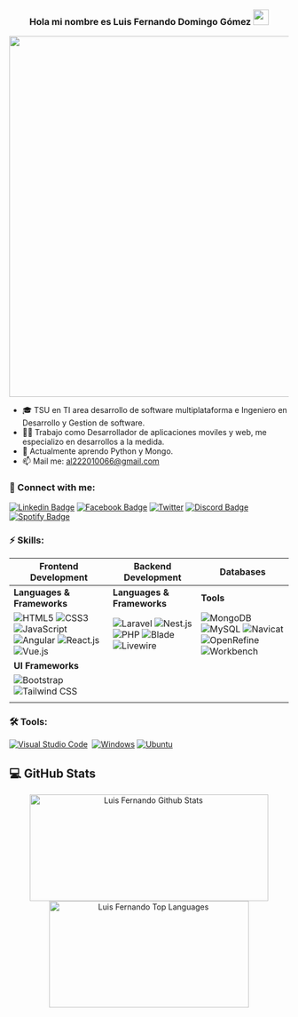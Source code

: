 <h3 align="center">
  Hola mi nombre es Luis Fernando Domingo Gómez
  <img src="https://media.giphy.com/media/hvRJCLFzcasrR4ia7z/giphy.gif" width="28">
</h3> 
<p align="center">
  <a href="#"><img width="650px" src="https://readme-typing-svg.herokuapp.com?font=Ubuntu&color=58a6ff&size=22&center=true&lines=Hola,+Mundo+🌎;Contáctame+si+me+necesitas+🤗;All+is+well+✨"></a>
</p>

- 🎓 TSU en TI area desarrollo de software multiplataforma e Ingeniero en Desarrollo y Gestion de software.
- 👷‍♂️ Trabajo como Desarrollador de aplicaciones moviles y web, me especializo en desarrollos a la medida.
- 🧠 Actualmente aprendo Python y Mongo.
- 📫 Mail me: [al222010066@gmail.com](mailto:al222010066@gmail.com)
<!-- - 💬 Ask me about Python -->
### 🔗 Connect with me:
<!-- style=flat-square& -->
<!-- [![Gmail Badge](https://img.shields.io/badge/-eMail-D14836?logo=Gmail&logoColor=white&link=mailto:shakib@duck.com)](mailto:shakib@duck.com) -->
[![Linkedin Badge](https://img.shields.io/badge/-Luis%20Fernando%20Domingo%20Gomez-blue?logo=Linkedin&logoColor=white&link=https://www.linkedin.com/in/luis-fernando-domingo-g%C3%B3mez-1ba63b181/)](https://www.linkedin.com/in/luis-fernando-domingo-g%C3%B3mez-1ba63b181/)
[![Facebook Badge](https://img.shields.io/badge/-Fernando%20Gomez-blue?logo=Facebook&logoColor=white&link=https://www.facebook.com/ferchusdg)](https://www.facebook.com/ferchusdg/)
[![Twitter](https://img.shields.io/badge/@ferchus_dg-%231DA1F2.svg?logo=Twitter&logoColor=white)](https://twitter.com/ferchus_dg)
[![Discord Badge](https://img.shields.io/badge/-ferchusdg%239742-40567A?logo=Discord&logoColor=white&link=https://discordapp.com/users/ferchusdg#9742/)](https://discordapp.com/users/ferchusdg#9742/)
[![Spotify Badge](https://img.shields.io/badge/-nandodomingogomez-1ed760?logo=Spotify&logoColor=white&link=https://open.spotify.com/user/88pbsh9j785gn4jpps10xat7c?si=accbf9417fe34b1b/)](https://open.spotify.com/user/nandodomingogomez)


### ⚡ Skills:

| Frontend Development                                                                                              | Backend Development                                                                                              | Databases                                                                                              |
| ---------------------------------------------------------------------------------------------------------------- | ---------------------------------------------------------------------------------------------------------------- | ------------------------------------------------------------------------------------------------------ |
| **Languages & Frameworks**                                                                                         | **Languages & Frameworks**                                                                                         | **Tools**                                                                                             |
| ![HTML5](https://img.shields.io/badge/-HTML5-E34F26?logo=html5&logoColor=white) ![CSS3](https://img.shields.io/badge/-CSS3-1572B6?logo=css3) ![JavaScript](https://img.shields.io/badge/-JavaScript-blue?logo=javascript) ![Angular](https://img.shields.io/badge/-Angular-red?logo=angular) ![React.js](https://img.shields.io/badge/-React.js-61DAFB?logo=react) ![Vue.js](https://img.shields.io/badge/-Vue.js-4FC08D?logo=vue.js) | ![Laravel](https://img.shields.io/badge/-Laravel-red?logo=Laravel) ![Nest.js](https://img.shields.io/badge/-Nest.js-E0234E?logo=nestjs) ![PHP](https://img.shields.io/badge/-PHP-777BB4?logo=php&logoColor=white) ![Blade](https://img.shields.io/badge/-Blade-FAAE60?logo=laravel) ![Livewire](https://img.shields.io/badge/-Livewire-f45d48?logo=livewire&logoColor=white) | ![MongoDB](https://img.shields.io/badge/-MongoDB-%2347A248?logo=mongodb&logoColor=white) ![MySQL](https://img.shields.io/badge/-MySQL-%2300f.svg?logo=mysql&logoColor=white) ![Navicat](https://img.shields.io/badge/-Navicat-%23F28220?logo=navicat&logoColor=white) ![OpenRefine](https://img.shields.io/badge/-OpenRefine-%2315AABF?logo=openrefine&logoColor=white) ![Workbench](https://img.shields.io/badge/-Workbench-%2300f.svg?logo=mysql&logoColor=white) |
| **UI Frameworks**                                                                                                 |                                                                                                                    |                                                                                                      |
| ![Bootstrap](https://img.shields.io/badge/-Bootstrap-563D7C?logo=bootstrap) ![Tailwind CSS](https://img.shields.io/badge/-Tailwind%20CSS-38B2AC?logo=tailwind-css) |                                                                                                                    |                                                                                                      |
                                                                                                |



<!-- ![Django](https://img.shields.io/badge/Django-%23092E20.svg?style=for-the-badge&logo=django&logoColor=white) -->
<!-- [![Java](https://img.shields.io/badge/-java-E34A86?logo=java)](#) -->

<!-- style=flat-square& -->

### 🛠 Tools:
<p>
<!--   <a href="#"><img alt="" src=""></a> -->
  <a href="#"><img alt="Visual Studio Code" src="https://img.shields.io/badge/Visual%20Studio%20Code-0078d7.svg?logo=visual-studio-code&logoColor=white"></a>
  <a href="#"><img alt="" src="https://img.shields.io/badge/Sublime_text-%23575757.svg?logo=sublime-text&logoColor=important"></a>
<!--  <a href="#"><img alt="" src="https://img.shields.io/badge/IntelliJIDEA-5d9425.svg?logo=intellij-idea&logoColor=white"></a> -->
  <a href="#"><img alt="Windows" src="https://img.shields.io/badge/Windows-0078D6?logo=windows&logoColor=white"></a>
  <a href="#"><img alt="Ubuntu" src="https://img.shields.io/badge/Ubuntu-E95420?logo=ubuntu&logoColor=white"></a>
<!--  <a href="#"><img alt="MacOS" src="https://img.shields.io/badge/macOS-555555?logo=apple&logoColor=white"></a> -->
</p>

## 💻 GitHub Stats
<p align="center">
  <a href="#"><img alt="Luis Fernando Github Stats" src="https://denvercoder1-github-readme-stats.vercel.app/api/?username=LuisFernandoDomingoGomez&show_icons=true&count_private=true&theme=dark&hide_border=true&bg_color=151515&title_color=f2f2f2&icon_color=79fe96" height="192px" width="430px"></a>
  <a href="#"><img alt="Luis Fernando Top Languages" src="https://github-readme-stats.vercel.app/api/top-langs/?username=LuisFernandoDomingoGomez&langs_count=8&count_private=true&layout=compact&theme=dark&hide_border=true&hide=Jupyter%20notebook,less&bg_color=151515&title_color=f2f2f2&icon_color=79fe96" height="192px" width="360px"></a><br>
<!--   <b>Note:</b> <i>Top languages is only a metric of the languages my public code consists of and doesn't reflect experience or skill level.</i> -->
</p>
